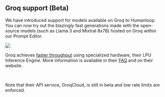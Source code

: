 ## Groq support (Beta)

We have introduced support for models available on Groq to Humanloop. You can now try out the blazingly fast generations made with the open-source models (such as Llama 3 and Mixtral 8x7B) hosted on Groq within our Prompt Editor.

<img src="../assets/images/43bc0ec-Isolated_image_2.png" />


Groq achieves [faster throughput](https://artificialanalysis.ai/models/llama-3-instruct-70b/providers)  using specialized hardware, their LPU Inference Engine. More information is available in their [FAQ](https://wow.groq.com/why-groq/) and on their website.

<br />

Note that their API service, GroqCloud, is still in beta and low rate limits are enforced.